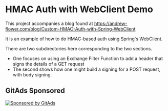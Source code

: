 # HMAC Auth with WebClient Demo
This project accompanies a blog found at https://andrew-flower.com/blog/Custom-HMAC-Auth-with-Spring-WebClient

It is an example of how to do HMAC-based auth using Spring's WebClient.

There are two subdirectories here corresponding to the two sections.
 * One focuses on using an Exchange Filter Function to add a header that signs the details of a GET request
 * The second shows how one might build a signing for a POST request, with body signing.

## GitAds Sponsored
[![Sponsored by GitAds](https://gitads.dev/v1/ad-serve?source=arnabnandy7/blog-hmac-auth-webclient@github)](https://gitads.dev/v1/ad-track?source=arnabnandy7/blog-hmac-auth-webclient@github)

